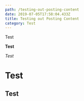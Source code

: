 ```yaml
---
path: /testing-out-posting-content
date: 2019-07-05T17:58:04.433Z
title: Testing out Posting Content
category: Test
---
```

Test

**Test**

_Test_

# Test

## Test
